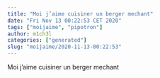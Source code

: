 ```yaml
---
title: "Moi j’aime cuisiner un berger mechant"
date: "Fri Nov 13 00:22:53 CET 2020"
tags: ["moijaime", "pipotron"]
author: m1ch3l
categories: ["generated"]
slug: "moijaime/2020-11-13-00:22:53"
---
```


Moi j’aime cuisiner un berger mechant
